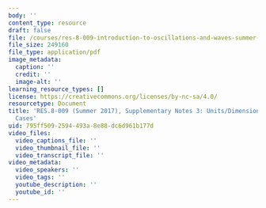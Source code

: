 ```yaml
---
body: ''
content_type: resource
draft: false
file: /courses/res-8-009-introduction-to-oscillations-and-waves-summer-2017/mitres_8_009su17_sup03.pdf
file_size: 249160
file_type: application/pdf
image_metadata:
  caption: ''
  credit: ''
  image-alt: ''
learning_resource_types: []
license: https://creativecommons.org/licenses/by-nc-sa/4.0/
resourcetype: Document
title: 'RES.8-009 (Summer 2017), Supplementary Notes 3: Units/Dimensions and Limiting
  Cases'
uid: 795ff509-2594-493a-8e88-dc6d961b177d
video_files:
  video_captions_file: ''
  video_thumbnail_file: ''
  video_transcript_file: ''
video_metadata:
  video_speakers: ''
  video_tags: ''
  youtube_description: ''
  youtube_id: ''
---
```


